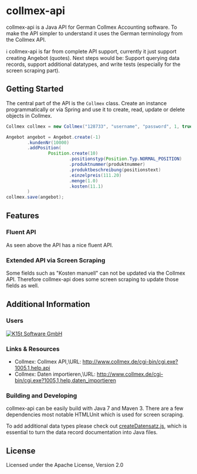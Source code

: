 # collmex-api

collmex-api is a Java API for German Collmex Accounting software. To make the API simpler to understand
it uses the German terminology from the Collmex API.

:information_source: collmex-api is far from complete API support, currently it just support creating Angebot 
(quotes). Next steps would be: Support querying data records, support additional datatypes, and write tests
(especially for the screen scraping part).

## Getting Started

The central part of the API is the `Collmex` class. Create an instance programmatically or
via Spring and use it to create, read, update or delete objects in Collmex.

```java
Collmex collmex = new Collmex("128733", "username", "password", 1, true);

Angebot angebot = Angebot.create(-1)
        .kundenNr(10000)
        .addPosition(
                Position.create(10)
                        .positionstyp(Position.Typ.NORMAL_POSITION)
                        .produktnummer(produktnummer)
                        .produktbeschreibung(positionstext)
                        .einzelpreis(111.20)
                        .menge(1.0)
                        .kosten(11.1)
        )
collmex.save(angebot);
```

## Features
                                                                                        
### Fluent API

As seen above the API has a nice fluent API.

### Extended API via Screen Scraping

Some fields such as "Kosten manuell" can not be updated via the Collmex API. Therefore collmex-api
does some screen scraping to update those fields as well.

## Additional Information

### Users

[![K15t Software GmbH](https://www.k15t.com/_/5BFA73E9014B6A2875A0459873CB3E3D/1423415211446/images/header_logo.png)](http://www.k15t.com)

### Links & Resources

* Collmex: Collmex API,\\URL: http://www.collmex.de/cgi-bin/cgi.exe?1005,1,help,api
* Collmex: Daten importieren,\\URL: http://www.collmex.de/cgi-bin/cgi.exe?1005,1,help,daten_importieren

### Building and Developing

collmex-api can be easily build with Java 7 and Maven 3. There are a few dependencies most
notable HTMLUnit which is used for screen scraping.

To add additional data types please check out [createDatensatz.js](./createDatensatz.js), which 
is essential to turn the data record documentation into Java files.                                     

## License

Licensed under the Apache License, Version 2.0
